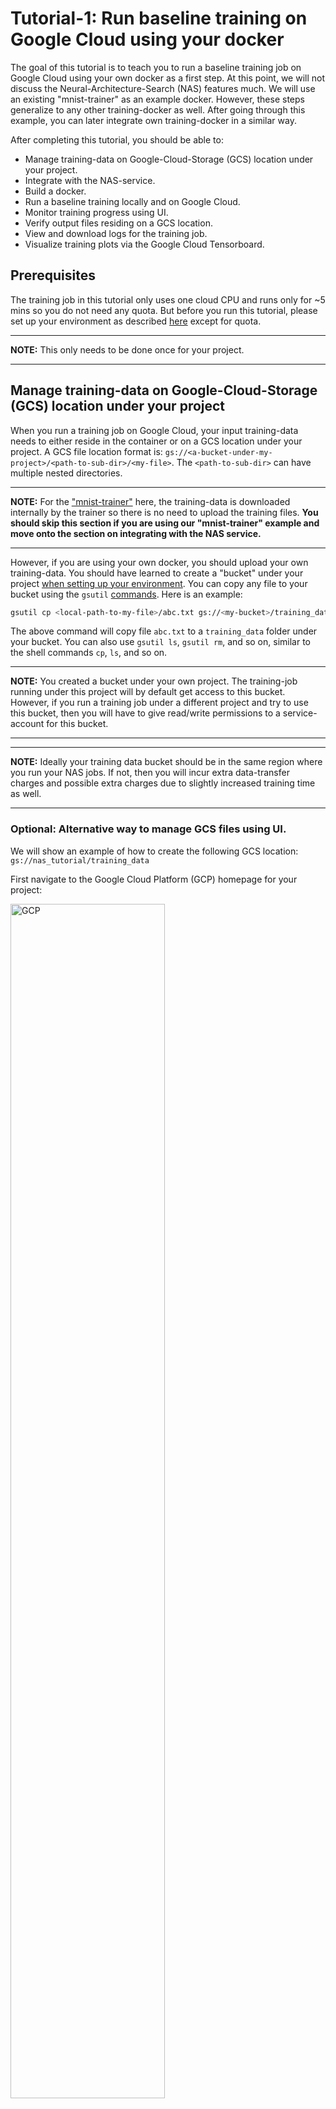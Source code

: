 # **Tutorial-1: Run baseline training on Google Cloud using your docker**

The goal of this tutorial is to teach you to run a baseline training
job on Google Cloud using your own docker as a first step. At
this point, we will not discuss the
 Neural-Architecture-Search (NAS) features much. We will use an existing
"mnist-trainer" as an example docker. However, these steps generalize to any
other training-docker as well. After going through this example,
you can later integrate own training-docker in a similar way.

After completing this tutorial, you should be able to:

-   Manage training-data on Google-Cloud-Storage (GCS) location under your
    project.
-   Integrate with the NAS-service.
-   Build a docker.
-   Run a baseline training locally and on Google Cloud.
-   Monitor training progress using UI.
-   Verify output files residing on a GCS location.
-   View and download logs for the training job.
-   Visualize training plots via the Google Cloud Tensorboard.

## Prerequisites

The training job in this tutorial only uses one cloud CPU and runs only
for ~5 mins so you do not need any quota.
But before you run this tutorial, please set up your environment as described
[here](https://cloud.google.com/vertex-ai/docs/neural-architecture-search/environment-setup)
except for quota.

---
**NOTE:** This only needs to be done once for your project.

---

## Manage training-data on Google-Cloud-Storage (GCS) location under your project

When you run a training job on Google Cloud, your input training-data needs
to either reside in the container or
on a GCS location under your project. A GCS file location format is:
`gs://<a-bucket-under-my-project>/<path-to-sub-dir>/<my-file>`.
The `<path-to-sub-dir>` can have multiple nested directories.

---
**NOTE:** For the ["mnist-trainer"](https://source.cloud.google.com/cloud-nas-260507/nas-codes-release/+/master:tutorial/mnist_train.py)
here, the training-data is downloaded
internally by the trainer so there is no need to upload the training files.
**You should skip this section if you are using our "mnist-trainer" example
and move onto the section on integrating with the NAS service.**

---

However, if you are using your own docker, you should upload your own
training-data. You should have learned to create a "bucket" under your
project [when setting up your environment](https://cloud.google.com/ai-platform/nas/docs/environment-setup#set-up-cloud-storage).
You can copy any file to your bucket using the `gsutil`
[commands](https://cloud.google.com/storage/docs/quickstart-gsutil).
Here is an example:

```sh
gsutil cp <local-path-to-my-file>/abc.txt gs://<my-bucket>/training_data/
```

The above command will copy file `abc.txt` to a `training_data` folder
under your bucket. You can also use `gsutil ls`, `gsutil rm`, and so on,
similar to the shell commands `cp`, `ls`, and so on.

---
**NOTE:** You created a bucket under your own project. The training-job running
under this project will by default get access to this bucket. However, if you
run a training job under a different project and try to use this bucket,
then you will have to give
read/write permissions to a service-account for this bucket.

---

---
**NOTE:** Ideally your training data bucket should be in the same
region where you run your NAS jobs. If not, then you will incur
extra data-transfer charges and possible extra charges due to
slightly increased training time as well.

---

### Optional: Alternative way to manage GCS files using UI.

We will show an example of how to create the
following GCS location: `gs://nas_tutorial/training_data`

First navigate to the Google Cloud Platform (GCP) homepage for your project:

<img src="images/gcp.png" alt="GCP" width="70%"/>

In the search-box, type "storage" and
then click on "Browser" in the drop-down options. This should take you to the
storage-browser for your project:

<img src="images/gcp_storage.png" alt="GCP Storage" width="70%"/>

Click on "CREATE BUCKET" and type
`nas_tutorial` as the "bucket-name":

<img src="images/create_bucket.png" alt="Create Bucket" width="70%"/>

Choose default options for the rest of the
settings and then finish creating the bucket by clicking "CREATE". This should
take you to the bucket-browser:

<img src="images/create_folder.png" alt="Create Directory" width="70%"/>

Here, you should click on "CREATE FOLDER" and create a folder named
`training_data`.

## Integrate with the NAS service

We will start with a simple "mnist-trainer" code: [`mnist_train.py`](https://source.cloud.google.com/cloud-nas-260507/nas-codes-release/+/master:tutorial/mnist_train.py) and will modify it to
integrate with the NAS-service. The final modified file after this tutorial is
`tutorial1_mnist_search.py`. You can use these changes as an example
when using your own trainer code.

1.  Ingest mandatory flags from the NAS-Service.

    The NAS-service will send some mandatory arguments to your trainer via
    flags. You will add the following flags to your trainer to support this.

    ```py
    # Nas-service related flags.
    parser.add_argument(
        '--nas_params_str', type=str, help='Nas args serialized in JSON string.')
    # NOTE: Although this flag is injected as "job-dir", it is consumed
    # in the code as "argv.job_dir" instead of the hyphen.
    parser.add_argument(
        '--job-dir', type=str, default='tmp', help='Job output directory.')
    parser.add_argument(
        '--retrain_search_job_dir',
        type=str,
        help='The job dir of the NAS search job to retrain.')
    parser.add_argument(
        '--retrain_search_job_trials',
        type=str,
        help='A list of trial IDs of the NAS search job to retrain, '
        'separated by comma.')
    ```
    **For now, we will not go into details of these flags because we just want
    to run a baseline training. We will only use them as placeholders.**
    However, the `job-dir` flag is important for this tutorial because
    it will be used as the output-directory for this training-job.

    ---
    **NOTE:** Although the flag is declared as `job-dir`, it is used eventually as
    `job_dir` in the code. This is as intended. This happens because
    ["argparse" library converts the hyphen to underscore](https://docs.python.org/dev/library/argparse.html#dest).

    ---

    This directory will be a GCS
    location when the job runs on Google Cloud. The Vertex Neural Architecture
    Search service sets the value of this GCS location as an
    environment variable. If this environment variable is set, then
    we will override
    the `job-dir` flag to this variable using the `cloud_nas_utils` library:

    ```py
    argv.job_dir = cloud_nas_utils.get_job_dir_from_environment_if_exist(
      current_job_dir=argv.job_dir)
    ```

    The next step will guide you how to
    modify your trainer-code to use this as the output directory.

1.  Modify file I/O to work with the GCS location.

    [GCS-Fuse](https://cloud.google.com/storage/docs/gcs-fuse)
    mounts GCS buckets to the `/gcs/` directory of each
    cloud training node. So to use GCS in a cloud NAS job, you do
    not need to do any additional work except the following minor change:
    the file paths need to be converted from `gs://<bucket>/` to `/gcs/<bucket>`
    before you start training in your trainer code. You can use our helper
    library function in `gcs_path_utils.py` (show in `tutorial1_mnist_search.py`):
    ```py
    # Convert gs:// path to /gcs/ path.
    argv.job_dir = gcs_path_utils.gcs_fuse_path(argv.job_dir)
    ```

    ---
    **NOTE:** Although straightforward and useful for most use cases,
    this approach has the following limitations:
      - When running the training locally, it is recommended to use your
      local test file. Additional steps are needed if you want to access
      GCS buckets during a local run. Read *Accessing GCS during local run*
      for further instructions.
      - GCS-Fuse is not suited for when reader and writer jobs are accessing
      the same file at the same time. For most training jobs, that does not happen.
      If you encounter this scenario, see *Alternatives to GCS-Fuse*.

    ---

    Then create the job-dir by adding the following lines:

    ```py
    # Create job-dir if it does not exist.
    if not os.path.exists(argv.job_dir):
      os.makedirs(argv.job_dir)
    ```

    ---
    **NOTE:** Although the flag is declared as `job-dir`, it is used above as
    `job_dir` in the code. This is as intended. This happens because
    ["argparse" library converts the hyphen to underscore](https://docs.python.org/dev/library/argparse.html#dest).

    ---

    The "mnist-trainer" example does not read training data from GCS or
    write output files to GCS. So we will write a *dummy* output file at the
    end of the training to the job-directory as an example.

    ```py
    # Since this trainer does not write output files, we will save out
    # dummy files here to illustrate GCS file I/O.
    with open(os.path.join(argv.job_dir, 'dummy_output.txt'),
                           'w') as fp:
      fp.write('Finished training.')
    ```

    When using your own trainer code, you can use this example
    to modify your file I/O code to work with GCS.

1.  Report a reward back to the NAS-service.

    The NAS-service expects a reward (such as accuracy) after the training.
    At the end of the training, you can use the following example to report
    a reward back via `metrics_reporter` class.

    ```py
    import metrics_reporter


    # Reporting metrics back to the NAS_service.
    metric_tag = os.environ.get('CLOUD_ML_HP_METRIC_TAG', '')
    if metric_tag:
      nas_metrics_reporter = metrics_reporter.NasMetricsReporter()
      nas_metrics_reporter.report_metrics(
          hyperparameter_metric_tag=metric_tag,
          metric_value=test_acc,
          global_step=argv.num_epochs,
          other_metrics={})
    ```

    For the above example, `test_acc` is the evaluation accuracy and the
    `argv.num_epochs` is the number of epochs. This is mainly a placeholder for
    now since we are not running a full search yet.

1.  Create a docker file for the trainer-code.

    This tutorial assumes that you are familiar with using
    [Docker](https://docs.docker.com/engine/install/ubuntu/). A docker-image
    packages all the code and dependencies required to run your trainer-code
    remotely on Google Cloud.

    We will use
    `tutorial1.Dockerfile` for the "mnist-trainer" here but you can use/create
    your own Dockerfile for your trainer-code. Note that the `ENTRYPOINT` in the
    `tutorial1.Dockerfile` is `tutorial1_mnist_search.py`.


## Build the docker

Next, you will build the docker image using the Dockerfile that was created.
The following shows how to use nas-client (`vertex_nas_cli.py`) to easily build
and push the docker image:

```sh
PROJECT=<Set your project-id>
REGION=<Set region for artifact registry>

# Set a unique docker-id below. A docker image will be overwritten by another
# with the same docker-id when built in local and pushed to remote repository.
# So it's best to add user-name and date to docker-id to avoid accidentally
# overwriting a local or remote docker image.
DATE="$(date '+%Y%m%d_%H%M%S')"
TUTORIAL_DOCKER_ID=${USER}_tutorial1_${DATE}

# NOTE: 'trainer_docker_file' flag is passed the relative path
# to the dockerfile.
python3 vertex_nas_cli.py build --project_id=${PROJECT} \
  --trainer_docker_id=${TUTORIAL_DOCKER_ID} \
  --trainer_docker_file=tutorial/tutorial1.Dockerfile \
  --region=${REGION}
```

---
**NOTE:** You need to re-build the docker-image everytime you change the code.

---

## Run a baseline training locally

Before you run training on the Google Cloud, do a local test run on your machine.
Local testing allows you to debug common issues quickly before launching jobs
on Google Cloud (which would take a few minutes to start).
To reduce debugging time, use local testing to find issues with your data
format or your custom code changes.

### Run training with docker

You can easily run local training with the docker using the nas-client
(`vertex_nas_cli.py`).

The nas-client expects a search-space to launch
the training, so for now you can pass ANY search-space as a placeholder via the
flag `search_space_module` as shown below. We will discuss this more in later
tutorials.

```sh
# You can use any local job-directory.
DATA_DIR=${PWD}/tutorial
JOB_DIR=/tmp/nas_tutorial
rm -r -f ${JOB_DIR} && mkdir ${JOB_DIR}

python3 vertex_nas_cli.py search_in_local --project_id=${PROJECT} \
--trainer_docker_id=${TUTORIAL_DOCKER_ID} \
--region=${REGION} \
--search_space_module=search_spaces.mnasnet_search_space \
--local_data_dir=${DATA_DIR} \
--local_output_dir=${JOB_DIR} \
--search_docker_flags \
dummy_input_file=dummy_input.txt \
dummy_gcs_bucket=gs://cloud-ml-nas-public \
num_epochs=2
```

---
**NOTE:** When using nas-client, the original flags to the docker
can be passed via the `--search_docker_flags`. The `--search_docker_flags`
takes a list of `<flag1>=<val1>` pairs as an input. Here, the
`num_epochs` flag is
not related to the NAS-service and is part of
the original trainer code. These docker-flags should be passed in
explicitly by the user. However, the NAS-service related flags
that you added earlier, such as `nas_params_str`, will be set
automatically by the NAS-service. The user will not pass in those.

---

Nas-client uses the `--local_data_dir` flag to mount the local data directory
to `/test_data` of the docker container. This tutorial example does not use
local data though, it just reads the `dummy_input_file` and prints a sentence:
```
Hello world.
```

After the local training runs, please verify that you can
see the output files in the `JOB_DIR`. For "mnist-trainer", you
should see `dummy_output.txt` file in the output directory.

### Run training with local binary

Another alternative way to run this tutorial locally is asking
`vertex_nas_cli.py` to run the script `tutorial1_mnist_search.py` directly
without building the docker container.

But this way needs you to install required libraries manually. You can enable
a python virtual environment for the local run:

```shell
python3 -m venv --system-site-packages nas_venv
source nas_venv/bin/activate
pip install tensorflow==2.8.0
```

Then run following commands to launch a local test:

```shell
cp tutorial/tutorial1_mnist_search.py .

python3 vertex_nas_cli.py search_in_local \
--search_space_module=search_spaces.mnasnet_search_space \
--run_local_binary=true \
--local_binary=tutorial1_mnist_search.py \
--local_output_dir=${JOB_DIR} \
--local_binary_flags \
num_epochs=2
```

## Run a baseline training on Google Cloud

Now that you have tested the docker run locally, you can launch your job on
Google Cloud. But before you do that, you should create an output GCS bucket
under your project. You should have learnt to create a "bucket" under your
project [when setting up your environment](https://cloud.google.com/vertex-ai/docs/neural-architecture-search/environment-setup#set-up-cloud-storage).

Use a bucket-location under your project as the `GCS_ROOT_DIR` below:

```sh

# Choose a bucket for the output directory.
GCS_ROOT_DIR=<gs://output-bucket>
# Set the region to be same as for your bucket. For example, `us-central1`.
REGION=<set the same region as the bucket>

# Setting a unique job-id so that subsequent job-runs
# do not have naming conflict.
DATE="$(date '+%Y%m%d_%H%M%S')"
JOB_NAME="tutorial1_${DATE}"

python3 vertex_nas_cli.py search \
--project_id=${PROJECT} \
--region=${REGION} \
--job_name="${JOB_NAME}" \
--trainer_docker_id=${TUTORIAL_DOCKER_ID} \
--search_space_module=search_spaces.mnasnet_search_space \
--accelerator_type="" \
--nas_target_reward_metric="top_1_accuracy" \
--root_output_dir=${GCS_ROOT_DIR} \
--max_nas_trial=1 \
--max_parallel_nas_trial=1 \
--max_failed_nas_trial=1 \
--search_docker_flags \
num_epochs=2
```

The flag `job_name` sets a name for your job. You have already learnt
about the
`trainer_docker_id`, `search_space_module`, and the docker specific
`num_epochs` flags during the local run. Let
us discuss a bit about the other flags that are used here. The `region`
flag is only needed for the Google Cloud job and it should be the same
as your GCS bucket region. The
`accelerator_type` sets the accelerator-device on Google Cloud to be used
during training. The empty-string selects a CPU device. But for your
docker you can also select a GPU of your choice.
The `nas_target_reward_metric` flag sets the name of the reward sent back to
the NAS-service by the trainer-code. Remember that you used the
`metrics_reporter` class earlier when modifying your trainer-code. The code
contained the line:

```py
metric_tag = os.environ.get('CLOUD_ML_HP_METRIC_TAG', '')
```

The `nas_target_reward_metric` flag that you set here, will be then used
to set the value for the `metric_tag`. This is just a name and will
not affect the functionality in anyway. You are free to choose any
reward-name. The `root_output_dir` sets the output bucket for this
training-job. The actual directory that will be used for output
of your training will be `<root_output_dir>/<dir_name>/nas/search/1` where
`dir_name` is a combination of `job_name` and a time-stamp and `1`
corresponds to the trial-id for your job. You can reuse the bucket
`root_output_dir` for multiple jobs.

---
**NOTE:** The nas-client can spawn many copies of the docker in
parallel using multiple machines. Each trial-instance gets a number 1, 2, ...
as a trial-id. We will discuss this in more detail in a later tutorial.
For this tutorial, you will only spawn one instance of your training-job
by setting `max_nas_trial`, `max_parallel_nas_trial`, and
`max_failed_nas_trial` as 1 for now.

---

## Monitor training progress using UI

When you launch the Google Cloud job using the nas-client,
it should print out the job link as:

```sh
View NAS Search job in the Google Cloud Console at: <cloud job link>
```

The link should take you to the job UI page which looks something like this:

<img src="vertex_images/job_ui_page.png" alt="Job-UI-page" width="70%"/>

On top, you can see your "job-name". The "job-id" is separate
from the "job-name". At the very bottom,
you can see that you ran one trial successfully. The
`top_1_accuracy` reward and `Training step` show the values
returned by the trainer via the `metrics_reporter` class.

If you click on the arrow icon on top-left, then it will show you a
list of all the jobs that you have launched on cloud for your project
*in the same region as your current job*.

By clicking the `VIEW JSON` icon next to the `Training input`
in the middle of the page, you can take a look at all the flags
that were set for this job:

<img src="vertex_images/training_input_ui.png" alt="Training-input-UI" width="70%"/>

This is useful, if you visit a previous job after a while and want to
check the parameters that were set or find out the output job directory.

## Verify output files residing on a GCS location

Please verify that you can
see the output files in the `<job_dir>/nas/search/1`
for your Google Cloud job where '1'
is the trial-id. For "mnist-trainer", you
should see `dummy_output.txt` file in the output directory. An easy way to
inspect the GCS location is to use the `gsutil`
[commands](https://cloud.google.com/storage/docs/quickstart-gsutil):

```sh
jobDir=<job-dir>
gsutil ls ${jobDir}/nas/search/1
```
---
**NOTE:** The `dummy_output.txt` file may be inside a sub-folder
of the trial-dir '1'.

---

## Download trial metrics

You can download trial metrics as a JSON file to local disk using the command:

```sh
python3 vertex_nas_cli.py list_trials \
--project_id=${PROJECT_ID} \
--region=${REGION} \
--job_id=<numeric-job-id> \
--trials_output_file=<path-to-output-file>
```

The saved JSON file should be like:
```
[
    {
        "name": "...",
        "parameters": "...",
        "searchTrial": {
            "id": "1",
            "state": "SUCCEEDED",
            "finalMeasurement": {
                "stepCount": "16634",
                "metrics": [
                    {
                        "metricId": "AP",
                        "value": 0.10061053931713104
                    },
                    {
                        "metricId": "model_flops",
                        "value": 8.852448902
                    }
                ]
            },
            "startTime": "2023-01-08T07:42:18.987767081Z",
            "endTime": "2023-01-08T10:11:18Z"
        }
    }
]
```

---
**NOTE:** Only `SUCCEEDED` trials can be listed in the JSON file.

---

## View logs for the training job

To view the logs for trial-1, click the triple-dot icon at the end of
the trial-id row and then open `View logs` in new tab:

<img src="vertex_images/view_logs_drop_down.png" alt="View-logs-drop-down" width="70%"/>

---
**NOTE:** We use `cloud_nas_utils.setup_logging()` call to
(a) set logging level to INFO and (b) remove duplicate logging
caused by the tensorflow logger.

---

### Do not use logs as the only way to store important information

Although using logs is a convenient way to debug job and record information,
treating it as the only way to store important information is not recommended.
Because according to the [Cloud log retention policy](https://cloud.google.com/logging/quotas#logs_retention_periods),
logs held in the [_Default](https://cloud.google.com/logging/docs/routing/overview#default-bucket)
bucket, like daily training job logs, are retained for 30 days unless custom
configured.

So you are highly recommended to save important job information separately to a
permanent storage like a GCS bucket.

### Download logs for the purpose of sharing for debugging

Sometimes you may need to share the logs with the NAS team for support.
One option is to capture a snapshot of the area of interest. Another option
is to download the logs and then email them.

To download the logs, click the `Actions` icon,
then click `Download logs`, and then choose "JSON" format to save the file:

<img src="images/download_log_drop_down.png" alt="Download-logs-drop-down" width="70%"/>


## Visualize training plots via the Google Cloud Tensorboard

To visualize training plots via tensorboard, you can use Google Cloud shell
to launch the tensorboard. You can click the "command-prompt" icon to open
the Google Cloud shell as shown below:

<img src="vertex_images/cloud_shell_open.png" alt="Cloud-shell" width="70%"/>

The Google Cloud shell should open at the bottom half of the screen. At the
command prompt, use the following command to launch the tensorboard:

```sh
tensorboard --logdir=<gs://path-to-your-job-directory> --port=8080 --load_fast=false
```
---
**NOTE:** If running the command results in a TypeError related to protobuf package, you may need to run the following command as a temporary workaround in the Google Cloud Shell before launching tensorboard.
```sh
pip install protobuf==3.20.*
```

---

Once the command runs (You may have to click `Authorize` if prompted),
click on the web-preview icon and then click on
the `Preview on port 8080` to see the tensorboard plots:

<img src="images/open_tensorboard.png" alt="Open-tensorboard" width="70%"/>

---
**NOTE:** If you did not specify a port or used a different port number,
then you will have to click on `Change port` to use the correct port number.

---

For the mnist-trainer example here, you should see a plot similar to this:

<img src="images/tensorboard.png" alt="Tensorboard" width="70%"/>

## Cancel NAS job

If you want to cancel a NAS job, first go to the job-list UI page by
clicking `Training`:

<img src="vertex_images/back_to_job_list.png" alt="Back-to-job-list" width="70%"/>

Then you can find a cancel button for each job by clicking the kebab menu
(three dots button) of the job:

<img src="vertex_images/cancel_job_ui.png" alt="Cancel-Job-UI" width="70%"/>

## [Advanced] Accessing GCS during local run

If you want to access GCS buckets during local runs, you must modify your
trainer code I/O. You may use any of the options in *Alternatives to GCS-Fuse*.
You may also [mount](https://github.com/GoogleCloudPlatform/gcsfuse/blob/master/docs/mounting.md)
your GCS bucket to the `/gcs` directory, although we do not recommend this approach.

The local docker container requires the credentials of
your account to get authenticated. After you finish
[the setup of your local environment](https://cloud.google.com/vertex-ai/docs/neural-architecture-search/environment-setup#local-environment-setup),
`gcloud` generates credentials of your account under the `~/.config/gcloud` folder.
When you run NAS jobs locally with docker, nas-client will mount the `~/.config/gcloud`
folder into the docker for you to acquire the necessary credential to access GCS buckets.
Please see the `run_container_local` function in
[vertex_nas_cli.py](https://source.cloud.google.com/cloud-nas-260507/nas-codes-release/+/master:vertex_nas_cli.py)
for the implementation.

## [Advanced] Alternatives to GCS-Fuse

If you do not want to use GCS-Fuse, you must modify your trainer code to work
with the GCS location using one of the following options:

1. If your docker uses Tensorflow already, then use the `tf.io.gfile`
  library to interact with GCS. You can find example usage in
  `gcs_utils_using_tf_gfile.py` in `gcs_utils`.

1. If your docker does not use Tensorflow already, then you need not
  install the entire Tensorflow. Just use the lightweight Google Cloud
  Storage client via our `gcs_utils_using_cloud_storage.py` helper file.

